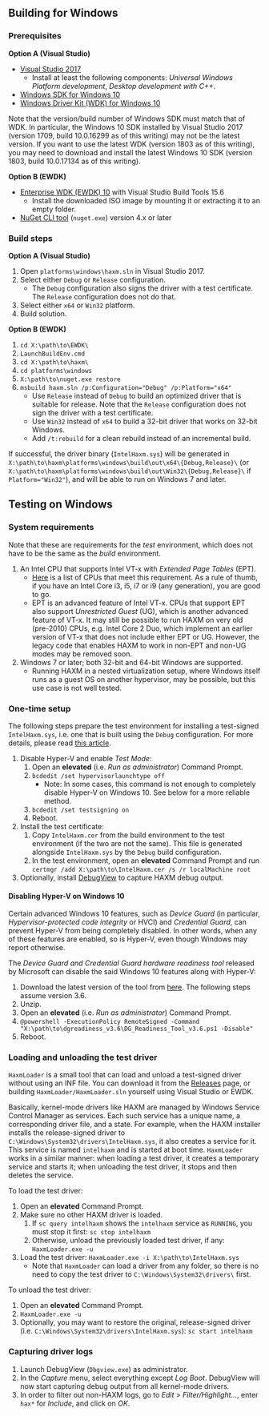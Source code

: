 ## Building for Windows
### Prerequisites

**Option A (Visual Studio)**
* [Visual Studio 2017][visualstudio]
  * Install at least the following components:
_Universal Windows Platform development_, _Desktop development with C++_.
* [Windows SDK for Windows 10][sdk10]
* [Windows Driver Kit (WDK) for Windows 10][wdk10]

Note that the version/build number of Windows SDK must match that of WDK.
In particular, the Windows 10 SDK installed by Visual Studio 2017 (version 1709,
build 10.0.16299 as of this writing) may not be the latest version. If you want
to use the latest WDK (version 1803 as of this writing), you may need to
download and install the latest Windows 10 SDK (version 1803, build 10.0.17134
as of this writing).

**Option B (EWDK)**
* [Enterprise WDK (EWDK) 10][ewdk10] with Visual Studio Build Tools 15.6
  * Install the downloaded ISO image by mounting it or extracting it to an empty
folder.
* [NuGet CLI tool][nuget] (`nuget.exe`) version 4.x or later

### Build steps
**Option A (Visual Studio)**
1. Open `platforms\windows\haxm.sln` in Visual Studio 2017.
1. Select either `Debug` or `Release` configuration.
   * The `Debug` configuration also signs the driver with a test certificate.
The `Release` configuration does not do that.
1. Select either `x64` or `Win32` platform.
1. Build solution.

**Option B (EWDK)**
1. `cd X:\path\to\EWDK\`
1. `LaunchBuildEnv.cmd`
1. `cd X:\path\to\haxm\`
1. `cd platforms\windows`
1. `X:\path\to\nuget.exe restore`
1. `msbuild haxm.sln /p:Configuration="Debug" /p:Platform="x64"`
   * Use `Release` instead of `Debug` to build an optimized driver that is
suitable for release. Note that the `Release` configuration does not sign the
driver with a test certificate.
   * Use `Win32` instead of `x64` to build a 32-bit driver that works on 32-bit
Windows.
   * Add `/t:rebuild` for a clean rebuild instead of an incremental build.

If successful, the driver binary (`IntelHaxm.sys`) will be generated in
`X:\path\to\haxm\platforms\windows\build\out\x64\{Debug,Release}\` (or
`X:\path\to\haxm\platforms\windows\build\out\Win32\{Debug,Release}\` if
`Platform="Win32"`), and will be able to run on Windows 7 and later.

## Testing on Windows
### System requirements
Note that these are requirements for the _test_ environment, which does not
have to be the same as the _build_ environment.

1. An Intel CPU that supports Intel VT-x with _Extended Page Tables_ (EPT).
   * [Here][intel-ept-cpus] is a list of CPUs that meet this requirement. As a
rule of thumb, if you have an Intel Core i3, i5, i7 or i9 (any generation), you
are good to go.
   * EPT is an advanced feature of Intel VT-x. CPUs that support EPT also
support _Unrestricted Guest_ (UG), which is another advanced feature of VT-x.
It may still be possible to run HAXM on very old (pre-2010) CPUs, e.g.
Intel Core 2 Duo, which implement an earlier version of VT-x that does not
include either EPT or UG. However, the legacy code that enables HAXM to work in
non-EPT and non-UG modes may be removed soon.
1. Windows 7 or later; both 32-bit and 64-bit Windows are supported.
   * Running HAXM in a nested virtualization setup, where Windows itself runs as
a guest OS on another hypervisor, may be possible, but this use case is not well
tested.

### One-time setup
The following steps prepare the test environment for installing a test-signed
`IntelHaxm.sys`, i.e. one that is built using the `Debug` configuration. For
more details, please read [this article][windows-test-driver-install].

1. Disable Hyper-V and enable _Test Mode_:
   1. Open an **elevated** (i.e. _Run as administrator_) Command Prompt.
   1. `bcdedit /set hypervisorlaunchtype off`
      * Note: In some cases, this command is not enough to completely disable
Hyper-V on Windows 10. See below for a more reliable method.
   1. `bcdedit /set testsigning on`
   1. Reboot.
1. Install the test certificate:
   1. Copy `IntelHaxm.cer` from the build environment to the test environment
(if the two are not the same). This file is generated alongside `IntelHaxm.sys`
by the `Debug` build configuration.
   1. In the test environment, open an **elevated** Command Prompt and run
`certmgr /add X:\path\to\IntelHaxm.cer /s /r localMachine root`
1. Optionally, install [DebugView][debugview] to capture HAXM debug output.

#### Disabling Hyper-V on Windows 10
Certain advanced Windows 10 features, such as _Device Guard_ (in particular,
_Hypervisor-protected code integrity_ or HVCI) and _Credential Guard_, can
prevent Hyper-V from being completely disabled. In other words, when any of
these features are enabled, so is Hyper-V, even though Windows may report
otherwise.

The _Device Guard and Credential Guard hardware readiness tool_ released by
Microsoft can disable the said Windows 10 features along with Hyper-V:
1. Download the latest version of the tool from [here][dgreadiness-tool]. The
following steps assume version 3.6.
1. Unzip.
1. Open an **elevated** (i.e. _Run as administrator_) Command Prompt.
1. `@powershell -ExecutionPolicy RemoteSigned -Command "X:\path\to\dgreadiness_v3.6\DG_Readiness_Tool_v3.6.ps1 -Disable"`
1. Reboot.

### Loading and unloading the test driver
`HaxmLoader` is a small tool that can load and unload a test-signed driver
without using an INF file. You can download it from the
[Releases][github-haxm-releases] page, or building `HaxmLoader/HaxmLoader.sln`
yourself using Visual Studio or EWDK.

Basically, kernel-mode drivers like HAXM are managed by Windows Service Control
Manager as services. Each such service has a unique name, a corresponding driver
file, and a state. For example, when the HAXM installer installs the
release-signed driver to `C:\Windows\System32\drivers\IntelHaxm.sys`, it also
creates a service for it. This service is named `intelhaxm` and is started at
boot time. `HaxmLoader` works in a similar manner: when loading a test driver,
it creates a temporary service and starts it; when unloading the test driver, it
stops and then deletes the service. 

To load the test driver:
1. Open an **elevated** Command Prompt.
1. Make sure no other HAXM driver is loaded.
   1. If `sc query intelhaxm` shows the `intelhaxm` service as `RUNNING`, you
must stop it first: `sc stop intelhaxm`
   1. Otherwise, unload the previously loaded test driver, if any:
`HaxmLoader.exe -u`
1. Load the test driver: `HaxmLoader.exe -i X:\path\to\IntelHaxm.sys`
   * Note that `HaxmLoader` can load a driver from any folder, so there is no
need to copy the test driver to `C:\Windows\System32\drivers\` first.

To unload the test driver:
1. Open an **elevated** Command Prompt.
1. `HaxmLoader.exe -u`
1. Optionally, you may want to restore the original, release-signed driver
(i.e. `C:\Windows\System32\drivers\IntelHaxm.sys`): `sc start intelhaxm`

### Capturing driver logs
1. Launch DebugView (`Dbgview.exe`) as administrator.
1. In the _Capture_ menu, select everything except _Log Boot_. DebugView will
now start capturing debug output from all kernel-mode drivers.
1. In order to filter out non-HAXM logs, go to _Edit_ > _Filter/Highlight..._,
enter `hax*` for _Include_, and click on _OK_.

[visualstudio]: https://www.visualstudio.com/downloads/
[ewdk10]: https://docs.microsoft.com/en-us/windows-hardware/drivers/develop/using-the-enterprise-wdk
[sdk10]: https://developer.microsoft.com/en-us/windows/downloads/windows-10-sdk
[wdk10]: https://docs.microsoft.com/en-us/windows-hardware/drivers/download-the-wdk
[nuget]: https://www.nuget.org/downloads
[intel-ept-cpus]: https://ark.intel.com/Search/FeatureFilter?productType=processors&ExtendedPageTables=true
[windows-test-driver-install]: https://docs.microsoft.com/en-us/windows-hardware/drivers/install/installing-test-signed-driver-packages
[debugview]: https://docs.microsoft.com/en-us/sysinternals/downloads/debugview
[dgreadiness-tool]: https://www.microsoft.com/en-us/download/details.aspx?id=53337
[github-haxm-releases]: https://github.com/intel/haxm/releases
